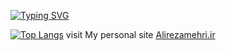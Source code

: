 [![Typing SVG](https://readme-typing-svg.herokuapp.com?lines=Alireza+Mehri;computer+software+engineer;Android+developer)](https://git.io/typing-svg)

[![Top Langs](https://github-readme-stats.vercel.app/api/top-langs/?username=alireza-mehri)](https://github.com/anuraghazra/github-readme-stats
)
visit My personal site [Alirezamehri.ir](https://alirezamehri.ir)

